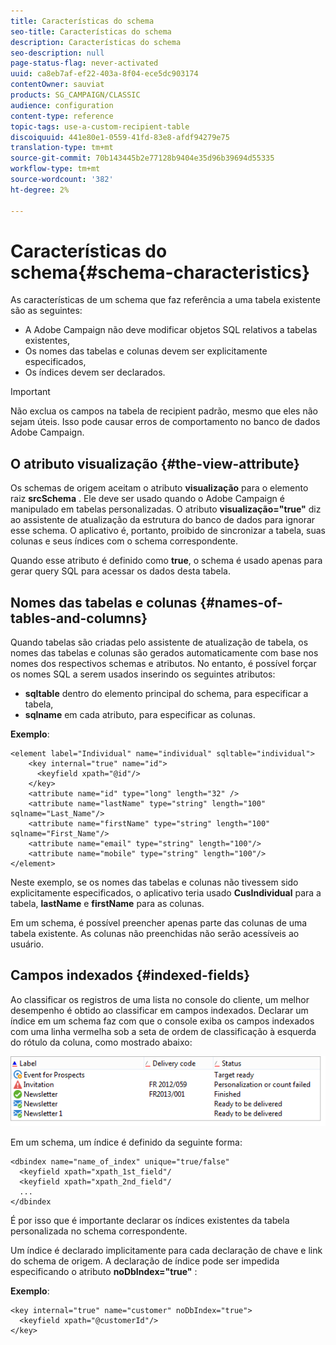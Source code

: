 ```yaml
---
title: Características do schema
seo-title: Características do schema
description: Características do schema
seo-description: null
page-status-flag: never-activated
uuid: ca8eb7af-ef22-403a-8f04-ece5dc903174
contentOwner: sauviat
products: SG_CAMPAIGN/CLASSIC
audience: configuration
content-type: reference
topic-tags: use-a-custom-recipient-table
discoiquuid: 441e80e1-0559-41fd-83e8-afdf94279e75
translation-type: tm+mt
source-git-commit: 70b143445b2e77128b9404e35d96b39694d55335
workflow-type: tm+mt
source-wordcount: '382'
ht-degree: 2%

---
```



# Características do schema{#schema-characteristics}

As características de um schema que faz referência a uma tabela existente são as seguintes:

* A Adobe Campaign não deve modificar objetos SQL relativos a tabelas existentes,
* Os nomes das tabelas e colunas devem ser explicitamente especificados,
* Os índices devem ser declarados.

>[!IMPORTANT]
>
>Não exclua os campos na tabela de recipient padrão, mesmo que eles não sejam úteis. Isso pode causar erros de comportamento no banco de dados Adobe Campaign.

## O atributo visualização {#the-view-attribute}

Os schemas de origem aceitam o atributo **visualização** para o elemento raiz **srcSchema** . Ele deve ser usado quando o Adobe Campaign é manipulado em tabelas personalizadas. O atributo **visualização=&quot;true&quot;** diz ao assistente de atualização da estrutura do banco de dados para ignorar esse schema. O aplicativo é, portanto, proibido de sincronizar a tabela, suas colunas e seus índices com o schema correspondente.

Quando esse atributo é definido como **true**, o schema é usado apenas para gerar query SQL para acessar os dados desta tabela.

## Nomes das tabelas e colunas {#names-of-tables-and-columns}

Quando tabelas são criadas pelo assistente de atualização de tabela, os nomes das tabelas e colunas são gerados automaticamente com base nos nomes dos respectivos schemas e atributos. No entanto, é possível forçar os nomes SQL a serem usados inserindo os seguintes atributos:

* **sqltable** dentro do elemento principal do schema, para especificar a tabela,
* **sqlname** em cada atributo, para especificar as colunas.

**Exemplo**:

```
<element label="Individual" name="individual" sqltable="individual">
    <key internal="true" name="id">
      <keyfield xpath="@id"/>
    </key> 
    <attribute name="id" type="long" length="32" />
    <attribute name="lastName" type="string" length="100" sqlname="Last_Name"/>
    <attribute name="firstName" type="string" length="100" sqlname="First_Name"/>
    <attribute name="email" type="string" length="100"/>
    <attribute name="mobile" type="string" length="100"/>
</element>
```

Neste exemplo, se os nomes das tabelas e colunas não tivessem sido explicitamente especificados, o aplicativo teria usado **CusIndividual** para a tabela, **lastName** e **firstName** para as colunas.

Em um schema, é possível preencher apenas parte das colunas de uma tabela existente. As colunas não preenchidas não serão acessíveis ao usuário.

## Campos indexados {#indexed-fields}

Ao classificar os registros de uma lista no console do cliente, um melhor desempenho é obtido ao classificar em campos indexados. Declarar um índice em um schema faz com que o console exiba os campos indexados com uma linha vermelha sob a seta de ordem de classificação à esquerda do rótulo da coluna, como mostrado abaixo:

![](assets/s_ncs_integration_mapping_index.png)

Em um schema, um índice é definido da seguinte forma:

```
<dbindex name="name_of_index" unique="true/false"
  <keyfield xpath="xpath_1st_field"/
  <keyfield xpath="xpath_2nd_field"/
  ...
</dbindex
```

É por isso que é importante declarar os índices existentes da tabela personalizada no schema correspondente.

Um índice é declarado implicitamente para cada declaração de chave e link do schema de origem. A declaração de índice pode ser impedida especificando o atributo **noDbIndex=&quot;true&quot;** :

**Exemplo**:

```
<key internal="true" name="customer" noDbIndex="true">
  <keyfield xpath="@customerId"/>
</key>
```

